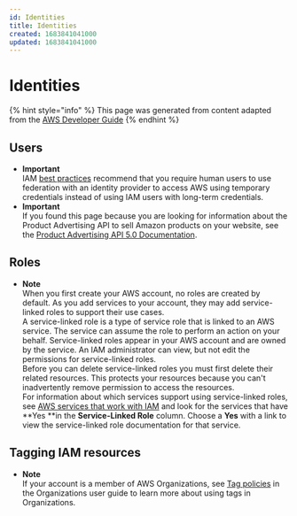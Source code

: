 ```yaml
---
id: Identities
title: Identities
created: 1683841041000
updated: 1683841041000
---
```

# Identities

{% hint style="info" %}
This page was generated from content adapted from the [AWS Developer Guide](https://github.com/awsdocs/iam-user-guide.git)
{% endhint %}

## Users

- **Important**  
 IAM [best practices](best-practices.md) recommend that you require human users to use federation with an identity provider to access AWS using temporary credentials instead of using IAM users with long\-term credentials\.
- **Important**  
If you found this page because you are looking for information about the Product Advertising API to sell Amazon products on your website, see the [Product Advertising API 5\.0 Documentation](https://webservices.amazon.com/paapi5/documentation/)\.


## Roles

- **Note**  
When you first create your AWS account, no roles are created by default\. As you add services to your account, they may add service\-linked roles to support their use cases\.  
  A service\-linked role is a type of service role that is linked to an AWS service\. The service can assume the role to perform an action on your behalf\. Service\-linked roles appear in your AWS account and are owned by the service\. An IAM administrator can view, but not edit the permissions for service\-linked roles\.   
Before you can delete service\-linked roles you must first delete their related resources\. This protects your resources because you can't inadvertently remove permission to access the resources\.  
For information about which services support using service\-linked roles, see [AWS services that work with IAM](reference_aws-services-that-work-with-iam.md) and look for the services that have **Yes **in the **Service\-Linked Role** column\. Choose a **Yes** with a link to view the service\-linked role documentation for that service\.


## Tagging IAM resources

- **Note**  
If your account is a member of AWS Organizations, see [Tag policies](https://docs.aws.amazon.com/organizations/latest/userguide/orgs_manage_policies_tag-policies.html) in the Organizations user guide to learn more about using tags in Organizations\.

